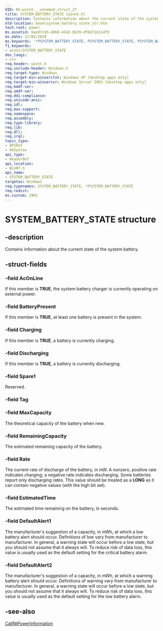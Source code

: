 ```yaml
---
UID: NS:winnt.__unnamed_struct_27
title: SYSTEM_BATTERY_STATE (winnt.h)
description: Contains information about the current state of the system battery.
old-location: base\system_battery_state_str.htm
tech.root: power
ms.assetid: 6eed7c93-48bd-4142-b639-df6d71b114f9
ms.date: 12/05/2018
ms.keywords: '*PSYSTEM_BATTERY_STATE, PSYSTEM_BATTERY_STATE, PSYSTEM_BATTERY_STATE structure pointer, SYSTEM_BATTERY_STATE, SYSTEM_BATTERY_STATE structure, _win32_system_battery_state_str, base.system_battery_state_str, winnt/PSYSTEM_BATTERY_STATE, winnt/SYSTEM_BATTERY_STATE'
f1_keywords:
- winnt/SYSTEM_BATTERY_STATE
dev_langs:
- c++
req.header: winnt.h
req.include-header: Windows.h
req.target-type: Windows
req.target-min-winverclnt: Windows XP [desktop apps only]
req.target-min-winversvr: Windows Server 2003 [desktop apps only]
req.kmdf-ver: 
req.umdf-ver: 
req.ddi-compliance: 
req.unicode-ansi: 
req.idl: 
req.max-support: 
req.namespace: 
req.assembly: 
req.type-library: 
req.lib: 
req.dll: 
req.irql: 
topic_type:
- APIRef
- kbSyntax
api_type:
- HeaderDef
api_location:
- WinNT.h
api_name:
- SYSTEM_BATTERY_STATE
targetos: Windows
req.typenames: SYSTEM_BATTERY_STATE, *PSYSTEM_BATTERY_STATE
req.redist: 
ms.custom: 19H1
---
```


# SYSTEM_BATTERY_STATE structure


## -description


Contains information about the current state of the system battery.


## -struct-fields




### -field AcOnLine

If this member is <b>TRUE</b>, the system battery charger is currently operating on external 
      power.


### -field BatteryPresent

If this member is <b>TRUE</b>, at least one battery is present in the system.


### -field Charging

If this member is <b>TRUE</b>, a battery is currently charging.


### -field Discharging

If this member is <b>TRUE</b>, a battery is currently discharging.


### -field Spare1

Reserved.


### -field Tag

 


### -field MaxCapacity

The theoretical capacity of the battery when new.


### -field RemainingCapacity

The estimated remaining capacity of the battery.


### -field Rate

The current rate of discharge of the battery, in mW. A nonzero, positive rate indicates charging; a 
      negative rate indicates discharging. Some batteries report only discharging rates. This value should be treated 
      as a <b>LONG</b> as it can contain negative values (with the high bit set).


### -field EstimatedTime

The estimated time remaining on the battery, in seconds.


### -field DefaultAlert1

The manufacturer's suggestion of a capacity, in mWh, at which a low battery alert should occur. Definitions 
      of low vary from manufacturer to manufacturer. In general, a warning state will occur before a low state, but 
      you should not assume that it always will. To reduce risk of data loss, this value is usually used as the 
      default setting for the critical battery alarm.


### -field DefaultAlert2

The manufacturer's suggestion of a capacity, in mWh, at which a warning battery alert should occur. 
      Definitions of warning vary from manufacturer to manufacturer. In general, a warning state will occur before a 
      low state, but you should not assume that it always will. To reduce risk of data loss, this value is usually 
      used as the default setting for the low battery alarm.


## -see-also




<a href="https://docs.microsoft.com/windows/desktop/api/powerbase/nf-powerbase-callntpowerinformation">CallNtPowerInformation</a>
 

 

